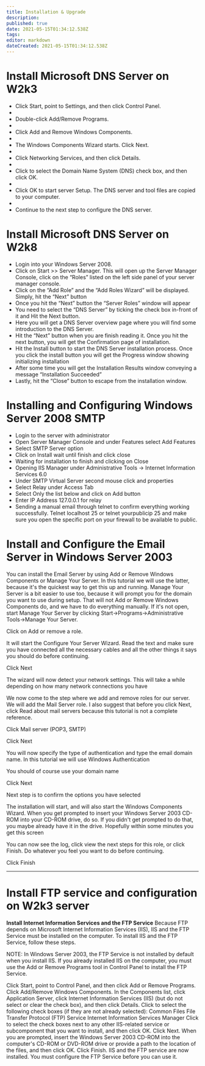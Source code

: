 ```yaml
---
title: Installation & Upgrade
description: 
published: true
date: 2021-05-15T01:34:12.538Z
tags: 
editor: markdown
dateCreated: 2021-05-15T01:34:12.538Z
---
```


# Install Microsoft DNS Server on W2k3

- Click Start, point to Settings, and then click Control Panel.
- 
- Double-click Add/Remove Programs.
- 
- Click Add and Remove Windows Components.
- 
- The Windows Components Wizard starts. Click Next.
- 
- Click Networking Services, and then click Details.
- 
- Click to select the Domain Name System (DNS) check box, and then click OK.
- 
- Click OK to start server Setup. The DNS server and tool files are copied to your computer.
- 
- Continue to the next step to configure the DNS server.

# Install Microsoft DNS Server on W2k8

- Login into your Windows Server 2008.
- Click on Start >> Server Manager. This will open up the Server Manager Console, click on the “Roles” listed on the left side panel of your server manager console.
- Click on the “Add Role” and the “Add Roles Wizard” will be displayed. Simply, hit the “Next” button
- Once you hit the “Next” button the “Server Roles” window will appear
- You need to select the “DNS Server” by ticking the check box in-front of it and Hit the Next button.
- Here you will get a DNS Server overview page where you will find some introduction to the DNS Server.
- Hit the “Next” button when you are finish reading it. Once you hit the next button, you will get the Confirmation page of installation.
- Hit the Install button to start the DNS Server installation process. Once you click the install button you will get the Progress window showing initializing installation
- After some time you will get the Installation Results window conveying a message “Installation Succeeded”
- Lastly, hit the “Close” button to escape from the installation window.

# Installing and Configuring Windows Server 2008 SMTP

- Login to the server with administrator
- Open Server Manager Console and under Features select Add Features
- Select SMTP Server option
- Click on Install wait until finish and click close
- Waiting for installation to finish and clicking on Close
- Opening IIS Manager under Administrative Tools -> Internet Information Services 6.0
- Under SMTP Virtual Server second mouse click and properties
- Select Relay under Access Tab
- Select Only the list below and click on Add button
- Enter IP Address 127.0.0.1 for relay
- Sending a manual email through telnet to confirm everything working successfully. Telnet localhost 25 or telnet yourpublicip 25 and make sure you open the specific port on your firewall to be available to public.

# Install and Configure the Email Server in Windows Server 2003

You can install the Email Server by using Add or Remove Windows Components or Manage Your Server. In this tutorial we will use the latter, because it's the quickest way to get this up and running. Manage Your Server is a bit easier to use too, because it will prompt you for the domain you want to use during setup. That will not Add or Remove Windows Components do, and we have to do everything manually.
If it's not open, start Manage Your Server by clicking Start->Programs->Administrative Tools->Manage Your Server.

 

Click on Add or remove a role.

It will start the Configure Your Server Wizard. Read the text and make sure you have connected all the necessary cables and all the other things it says you should do before continuing.

Click Next

The wizard will now detect your network settings. This will take a while depending on how many network connections you have

We now come to the step where we add and remove roles for our server. We will add the Mail Server role. I also suggest that before you click Next, click Read about mail servers because this tutorial is not a complete reference.

Click Mail server (POP3, SMTP)

Click Next

You will now specify the type of authentication and type the email domain name. In this tutorial we will use Windows Authentication

You should of course use your domain name

Click Next

Next step is to confirm the options you have selected

The installation will start, and will also start the Windows Components Wizard. When you get prompted to insert your Windows Server 2003 CD-ROM into your CD-ROM drive, do so. If you didn't get prompted to do that, you maybe already have it in the drive. Hopefully within some minutes you get this screen

You can now see the log, click view the next steps for this role, or click Finish. Do whatever you feel you want to do before continuing.

Click Finish

__________________________

# Install FTP service and configuration on W2k3 server


**Install Internet Information Services and the FTP Service**
Because FTP depends on Microsoft Internet Information Services (IIS), IIS and the FTP Service must be installed on the computer. To install IIS and the FTP Service, follow these steps.

NOTE: In Windows Server 2003, the FTP Service is not installed by default when you install IIS. If you already installed IIS on the computer, you must use the Add or Remove Programs tool in Control Panel to install the FTP Service.

Click Start, point to Control Panel, and then click Add or Remove Programs.
Click Add/Remove Windows Components.
In the Components list, click Application Server, click Internet Information Services (IIS) (but do not select or clear the check box), and then click Details.
Click to select the following check boxes (if they are not already selected):
Common Files
File Transfer Protocol (FTP) Service
Internet Information Services Manager
Click to select the check boxes next to any other IIS-related service or subcomponent that you want to install, and then click OK.
Click Next.
When you are prompted, insert the Windows Server 2003 CD-ROM into the computer's CD-ROM or DVD-ROM drive or provide a path to the location of the files, and then click OK.
Click Finish.
IIS and the FTP service are now installed. You must configure the FTP Service before you can use it.

